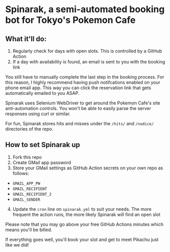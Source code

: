 # Spinarak, a semi-automated booking bot for Tokyo's Pokemon Cafe

## What it'll do:
1. Regularly check for days with open slots. This is controlled by a GitHub Action
2. If a day with availability is found, an email is sent to you with the booking link

You still have to manually complete the last step in the booking process. For this reason, I highly recommend having push notifcations enabled on your phone email app. This way you can click the reservation link that gets automatically emailed to you ASAP.

Spinarak uses Selenium WebDriver to get around the Pokemon Cafe's site anti-automation controls. You won't be able to easily parse the server responses using curl or similar.

For fun, Spinarak stores hits and misses under the `/hits/` and `/nodice/` directories of the repo.


## How to set Spinarak up
1. Fork this repo
2. Create GMail app password
3. Store your GMail settings as GitHub Action secrets on your own repo as follows:
  - `GMAIL_APP_PW`
  - `GMAIL_RECIPIENT`
  - `GMAIL_RECIPIENT_2`
  - `GMAIL_SENDER`
4. Update the `cron` line on `spinarak.yml` to suit your needs. The more frequent the action runs, the more likely Spinarak will find an open slot

Please note that you may go above your free GitHub Actions minutes which means you'll be billed.

If everything goes well, you'll book your slot and get to meet Pikachu just like we did!
